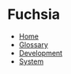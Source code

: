 # Fuchsia

* [Home](README.md)
* [Glossary](glossary.md)
* [Development](development/README.md)
* [System](the-book/README.md)

[home]: README.md
[logo]: /images/fuchsia-logo-32x32.png
